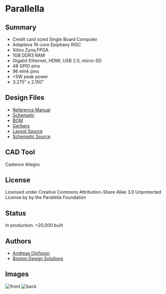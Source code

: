 Parallella 
=================================

## Summary

* Credit card sized Single Board Computer
* Adapteva 16-core Epiphany RISC 
* Xilinx Zynq FPGA 
* 1GB DDR3 RAM
* Gigabit Ethernet, HDMI, USB 2.0, micro-SD
* 48 GPIO pins
* 96 elink pins
* <5W peak power
* 3.275" x 2.150"

## Design Files

* [Reference Manual](docs/parallella_manual.pdf)
* [Schematic](docs/parallella_schematic.pdf)
* [BOM](src/parallella_bom.xls)
* [Gerbers](mfg)
* [Layout Source](src/parallella_layout.brd)
* [Schematic Source](src/parallella_schematic.dsn)

## CAD Tool

Cadence Allegro

## License

Licensed under Creative Commons Attribution-Share Alike 3.0 Unprotected License by by the Parallella Foundation

## Status

In production. >20,000 built

## Authors

* [Andreas Olofsson](https://github.com/aolofsson)
* [Boston Design Solutions](http://www.bostondesignsolutions.com)


## Images

![front](docs/front_600x400.png)
![back](docs/back_600x400.png)



